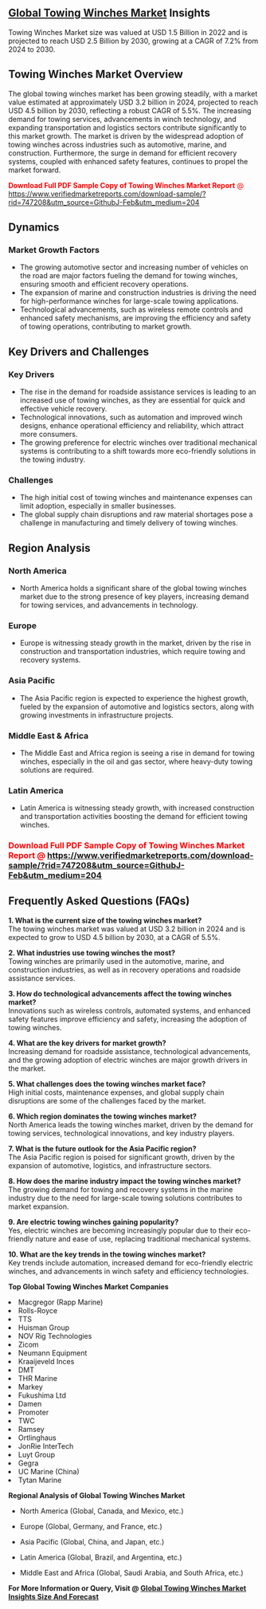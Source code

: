 <h2><a href="https://www.verifiedmarketreports.com/download-sample/?rid=747208&amp;utm_source=GithubJ&amp;utm_medium=204" target="_blank">Global Towing Winches Market</a> Insights</h2><p>Towing Winches Market size was valued at USD 1.5 Billion in 2022 and is projected to reach USD 2.5 Billion by 2030, growing at a CAGR of 7.2% from 2024 to 2030.</p><p> <h2>Towing Winches Market Overview</h2> <p>The global towing winches market has been growing steadily, with a market value estimated at approximately USD 3.2 billion in 2024, projected to reach USD 4.5 billion by 2030, reflecting a robust CAGR of 5.5%. The increasing demand for towing services, advancements in winch technology, and expanding transportation and logistics sectors contribute significantly to this market growth. The market is driven by the widespread adoption of towing winches across industries such as automotive, marine, and construction. Furthermore, the surge in demand for efficient recovery systems, coupled with enhanced safety features, continues to propel the market forward.</p> <p><p><span class=""><span style="color: #ff0000;"><strong>Download Full PDF Sample Copy of Towing Winches Market Report</strong> @ </span><a href="https://www.verifiedmarketreports.com/download-sample/?rid=747208&amp;utm_source=GithubJ-Feb&amp;utm_medium=204" target="_blank">https://www.verifiedmarketreports.com/download-sample/?rid=747208&amp;utm_source=GithubJ-Feb&amp;utm_medium=204</a></span></p></p> <h2>Dynamics</h2> <h3>Market Growth Factors</h3> <ul> <li>The growing automotive sector and increasing number of vehicles on the road are major factors fueling the demand for towing winches, ensuring smooth and efficient recovery operations.</li> <li>The expansion of marine and construction industries is driving the need for high-performance winches for large-scale towing applications.</li> <li>Technological advancements, such as wireless remote controls and enhanced safety mechanisms, are improving the efficiency and safety of towing operations, contributing to market growth.</li> </ul> <h2>Key Drivers and Challenges</h2> <h3>Key Drivers</h3> <ul> <li>The rise in the demand for roadside assistance services is leading to an increased use of towing winches, as they are essential for quick and effective vehicle recovery.</li> <li>Technological innovations, such as automation and improved winch designs, enhance operational efficiency and reliability, which attract more consumers.</li> <li>The growing preference for electric winches over traditional mechanical systems is contributing to a shift towards more eco-friendly solutions in the towing industry.</li> </ul> <h3>Challenges</h3> <ul> <li>The high initial cost of towing winches and maintenance expenses can limit adoption, especially in smaller businesses.</li> <li>The global supply chain disruptions and raw material shortages pose a challenge in manufacturing and timely delivery of towing winches.</li> </ul> <h2>Region Analysis</h2> <h3>North America</h3> <ul> <li>North America holds a significant share of the global towing winches market due to the strong presence of key players, increasing demand for towing services, and advancements in technology.</li> </ul> <h3>Europe</h3> <ul> <li>Europe is witnessing steady growth in the market, driven by the rise in construction and transportation industries, which require towing and recovery systems.</li> </ul> <h3>Asia Pacific</h3> <ul> <li>The Asia Pacific region is expected to experience the highest growth, fueled by the expansion of automotive and logistics sectors, along with growing investments in infrastructure projects.</li> </ul> <h3>Middle East & Africa</h3> <ul> <li>The Middle East and Africa region is seeing a rise in demand for towing winches, especially in the oil and gas sector, where heavy-duty towing solutions are required.</li> </ul> <h3>Latin America</h3> <ul> <li>Latin America is witnessing steady growth, with increased construction and transportation activities boosting the demand for efficient towing winches.</li> </ul> <h3><p><span class=""><span style="color: #ff0000;"><strong>Download Full PDF Sample Copy of Towing Winches Market Report</strong> @ </span><a href="https://www.verifiedmarketreports.com/download-sample/?rid=747208&amp;utm_source=GithubJ-Feb&amp;utm_medium=204" target="_blank">https://www.verifiedmarketreports.com/download-sample/?rid=747208&amp;utm_source=GithubJ-Feb&amp;utm_medium=204</a></span></p></h3> <h2>Frequently Asked Questions (FAQs)</h2> <p><strong>1. What is the current size of the towing winches market?</strong><br> The towing winches market was valued at USD 3.2 billion in 2024 and is expected to grow to USD 4.5 billion by 2030, at a CAGR of 5.5%.</p> <p><strong>2. What industries use towing winches the most?</strong><br> Towing winches are primarily used in the automotive, marine, and construction industries, as well as in recovery operations and roadside assistance services.</p> <p><strong>3. How do technological advancements affect the towing winches market?</strong><br> Innovations such as wireless controls, automated systems, and enhanced safety features improve efficiency and safety, increasing the adoption of towing winches.</p> <p><strong>4. What are the key drivers for market growth?</strong><br> Increasing demand for roadside assistance, technological advancements, and the growing adoption of electric winches are major growth drivers in the market.</p> <p><strong>5. What challenges does the towing winches market face?</strong><br> High initial costs, maintenance expenses, and global supply chain disruptions are some of the challenges faced by the market.</p> <p><strong>6. Which region dominates the towing winches market?</strong><br> North America leads the towing winches market, driven by the demand for towing services, technological innovations, and key industry players.</p> <p><strong>7. What is the future outlook for the Asia Pacific region?</strong><br> The Asia Pacific region is poised for significant growth, driven by the expansion of automotive, logistics, and infrastructure sectors.</p> <p><strong>8. How does the marine industry impact the towing winches market?</strong><br> The growing demand for towing and recovery systems in the marine industry due to the need for large-scale towing solutions contributes to market expansion.</p> <p><strong>9. Are electric towing winches gaining popularity?</strong><br> Yes, electric winches are becoming increasingly popular due to their eco-friendly nature and ease of use, replacing traditional mechanical systems.</p> <p><strong>10. What are the key trends in the towing winches market?</strong><br> Key trends include automation, increased demand for eco-friendly electric winches, and advancements in winch safety and efficiency technologies.</p> </p><p><strong>Top Global Towing Winches Market Companies</strong></p><div data-test-id=""><p><li>Macgregor (Rapp Marine)</li><li> Rolls-Royce</li><li> TTS</li><li> Huisman Group</li><li> NOV Rig Technologies</li><li> Zicom</li><li> Neumann Equipment</li><li> Kraaijeveld Inces</li><li> DMT</li><li> THR Marine</li><li> Markey</li><li> Fukushima Ltd</li><li> Damen</li><li> Promoter</li><li> TWC</li><li> Ramsey</li><li> Ortlinghaus</li><li> JonRie InterTech</li><li> Luyt Group</li><li> Gegra</li><li> UC Marine (China)</li><li> Tytan Marine</li></p><div><strong>Regional Analysis of&nbsp;Global Towing Winches Market</strong></div><ul><li dir="ltr"><p dir="ltr">North America&nbsp;(Global, Canada, and Mexico, etc.)</p></li><li dir="ltr"><p dir="ltr">Europe (Global, Germany, and France, etc.)</p></li><li dir="ltr"><p dir="ltr">Asia Pacific&nbsp;(Global, China, and Japan, etc.)</p></li><li dir="ltr"><p dir="ltr">Latin America&nbsp;(Global, Brazil, and Argentina, etc.)</p></li><li dir="ltr">Middle East and Africa&nbsp;(Global, Saudi Arabia, and South Africa, etc.)</li></ul><p><strong>For More Information or Query, Visit @&nbsp;</strong><strong><a href="https://www.verifiedmarketreports.com/product/towing-winches-market/?utm_source=GithubJ&amp;utm_medium=204" target="_blank">Global Towing Winches Market Insights Size And Forecast</a></strong></p></div>
